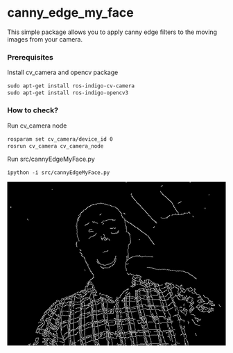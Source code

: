 # canny_edge_my_face

This simple package allows you to apply canny edge filters to the moving images from your camera.

### Prerequisites

Install cv_camera and opencv package 
```
sudo apt-get install ros-indigo-cv-camera
sudo apt-get install ros-indigo-opencv3
```
### How to check?
Run cv_camera node
```
rosparam set cv_camera/device_id 0
rosrun cv_camera cv_camera_node
```
Run src/cannyEdgeMyFace.py 
```
ipython -i src/cannyEdgeMyFace.py 
```
![Alt text](canny_edge.png?raw=true "Example Result")







